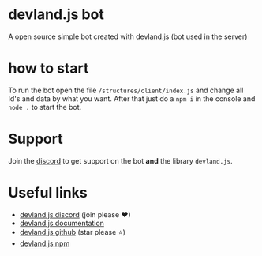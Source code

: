 # devland.js bot
 A open source simple bot created with devland.js (bot used in the server)

# how to start
 To run the bot open the file `/structures/client/index.js` and change all Id's and data by what you want.
 After that just do a `npm i` in the console and `node .` to start the bot.

 # Support
 Join the [discord](https://discord.gg/devland) to get support on the bot **and** the library `devland.js`.

 # Useful links

- [devland.js discord](https://discord.gg/devland) (join please ❤)
 - [devland.js documentation](https://devland-1.gitbook.io/devland.js)
- [devland.js github](https://github.com/Jeotique/devland.js/tree/stable) (star please ⭐)
- [devland.js npm](https://www.npmjs.com/package/devland.js)